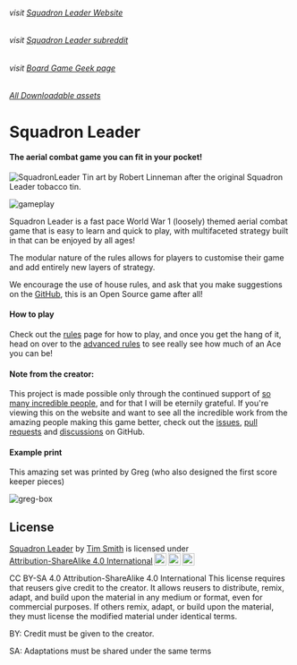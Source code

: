 ###### visit [Squadron Leader Website](https://squadronleader.netlify.app)

###### visit [Squadron Leader subreddit](https://www.reddit.com/r/SquadronLeader/)

###### visit [Board Game Geek page](https://boardgamegeek.com/boardgame/362713/squadron-leader)

###### [All Downloadable assets](https://github.com/Wollivan/SquadronLeader/tree/main/PrintingAssets)

# Squadron Leader

#### The aerial combat game you can fit in your pocket!

![SquadronLeader](https://user-images.githubusercontent.com/91621088/168493767-c1d63822-c580-4a32-9528-802238ef4220.png)
Tin art by Robert Linneman after the original Squadron Leader tobacco tin.

![gameplay](https://user-images.githubusercontent.com/91621088/166423402-8616cf0d-327b-4b30-899a-ac93b54038e1.jpg)

Squadron Leader is a fast pace World War 1 (loosely) themed aerial combat game that is easy to learn and quick to play, with multifaceted strategy built in that can be enjoyed by all ages!

The modular nature of the rules allows for players to customise their game and add entirely new layers of strategy.

We encourage the use of house rules, and ask that you make suggestions on the <a href="https://github.com/Wollivan/SquadronLeader" target="_blank">GitHub</a>, this is an Open Source game after all!

#### How to play

Check out the <a href="https://squadronleader.netlify.app/rules">rules</a> page for how to play, and once you get the hang of it, head on over to the <a href="https://squadronleader.netlify.app/rules/advanced">advanced rules</a> to see really see how much of an Ace you can be!

#### Note from the creator:

This project is made possible only through the continued support of <a href="https://squadronleader.netlify.app/thanks" target="_blank">so many incredible people</a>, and for that I will be eternily grateful.
If you're viewing this on the website and want to see all the incredible work from the amazing people making this game better, check out the <a href="https://github.com/Wollivan/SquadronLeader/issues?q=is%3Aissue" target="_blank">issues</a>, <a href="https://github.com/Wollivan/SquadronLeader/pulls?q=is%3Apr" target="_blank">pull requests</a> and <a href="https://github.com/Wollivan/SquadronLeader/discussions" target="_blank">discussions</a> on GitHub.

#### Example print

This amazing set was printed by Greg (who also designed the first score keeper pieces)

![greg-box](https://user-images.githubusercontent.com/91621088/210184175-434638bb-5560-4614-b36b-49738572a15d.gif)

## License

<p xmlns:cc="http://creativecommons.org/ns#" xmlns:dct="http://purl.org/dc/terms/">
<a property="dct:title" rel="cc:attributionURL" href="https://github.com/Wollivan/SquadronLeader">Squadron Leader</a> by <a rel="cc:attributionURL dct:creator" property="cc:attributionName" href="https://github.com/Wollivan">Tim Smith</a> is licensed under <a href="http://creativecommons.org/licenses/by-sa/4.0/?ref=chooser-v1" target="_blank" rel="license noopener noreferrer" style="display:inline-block;">Attribution-ShareAlike 4.0 International<img class="license-image" style="height:22px!important;margin-left:3px;vertical-align:text-bottom;" src="https://mirrors.creativecommons.org/presskit/icons/cc.svg?ref=chooser-v1"><img class="license-image" style="height:22px!important;margin-left:3px;vertical-align:text-bottom;" src="https://mirrors.creativecommons.org/presskit/icons/by.svg?ref=chooser-v1"><img class="license-image" style="height:22px!important;margin-left:3px;vertical-align:text-bottom;" src="https://mirrors.creativecommons.org/presskit/icons/sa.svg?ref=chooser-v1"></a></p>

CC BY-SA 4.0
Attribution-ShareAlike 4.0 International
This license requires that reusers give credit to the creator. It allows reusers to distribute, remix, adapt, and build upon the material in any medium or format, even for commercial purposes. If others remix, adapt, or build upon the material, they must license the modified material under identical terms.

BY: Credit must be given to the creator.

SA: Adaptations must be shared under the same terms
